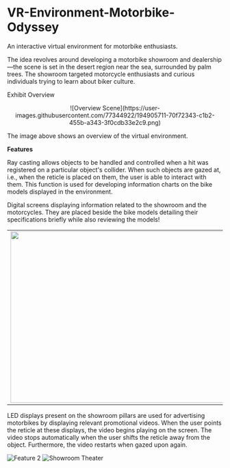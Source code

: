 # VR-Environment-Motorbike-Odyssey
An interactive virtual environment for motorbike enthusiasts.


The idea revolves around developing a motorbike showroom and dealership—the scene is set in the desert region near the sea, surrounded by palm trees. The showroom targeted motorcycle enthusiasts and curious individuals trying to learn about biker culture. 

 
Exhibit Overview

<p align=middle>![Overview Scene](https://user-images.githubusercontent.com/77344922/194905711-70f72343-c1b2-455b-a343-3f0cdb33e2c9.png)</p>

The image above shows an overview of the virtual environment.

<b>Features</b>

Ray casting allows objects to be handled and controlled when a hit was registered on a particular object's collider. When such objects are gazed at, i.e., when the reticle is placed on them, the user is able to interact with them. This function is used for developing information charts on the bike models displayed in the environment. 

Digital screens displaying information related to the showroom and the motorcycles. They are placed beside the bike models detailing their specifications briefly while also reviewing the models!


<table>
  <tr>
    <td><img src="https://user-images.githubusercontent.com/77344922/194906646-19c53c71-647d-4a9e-a6d0-d032a5151d2d.png" width=600 height=400></td>
    <td><img src="https://user-images.githubusercontent.com/77344922/194907186-8b5f0c42-9de8-4295-a3f3-0b514f2c0ac4.png" width=700 height=400></td>
  </tr>
</table>



LED displays present on the showroom pillars are used for advertising motorbikes by displaying relevant promotional videos. When the user points the reticle at these displays, the video begins playing on the screen. The video stops automatically when the user shifts the reticle away from the object. Furthermore, the video restarts when gazed upon again.

![Feature 2](https://user-images.githubusercontent.com/77344922/194908897-a73f6c96-b9e1-4834-9e35-d272f95cdc4a.png) ![Showroom Theater](https://user-images.githubusercontent.com/77344922/194909182-6853edc7-a5b0-4b1a-a8b2-485c563f8fbe.png)



